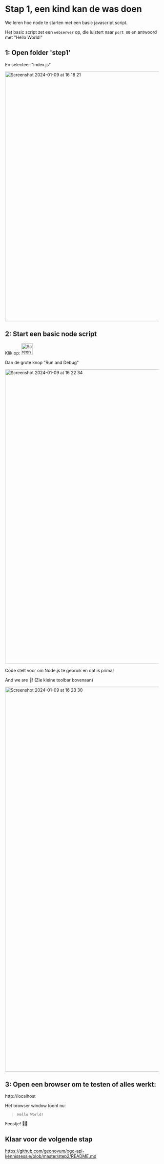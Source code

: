 # Stap 1, een kind kan de was doen

We leren hoe node te starten met een basic javascript script.

Het basic script zet een `webserver` op, die luistert naar `port 80` en antwoord met "Hello World!"

## 1: Open folder 'step1'

En selecteer "Index.js"

<img width="815" alt="Screenshot 2024-01-09 at 16 18 21" src="https://github.com/Geonovum/ogc-api-kennissessie/assets/4082369/61df7f62-c504-4863-90d9-b3290a69dab6">

## 2: Start een basic node script

Klik op:
<img width="37" alt="Screenshot 2024-01-09 at 16 21 15" src="https://github.com/Geonovum/ogc-api-kennissessie/assets/4082369/922a896d-58b6-40ac-8ecc-986747500021">

Dan de grote knop "Run and Debug"

<img width="960" alt="Screenshot 2024-01-09 at 16 22 34" src="https://github.com/Geonovum/ogc-api-kennissessie/assets/4082369/b7bae631-4484-40c2-8119-756d2018b5b1">

Code stelt voor om Node.js te gebruik en dat is prima!

And we are 🏃! (Zie kleine toolbar bovenaan)

<img width="1256" alt="Screenshot 2024-01-09 at 16 23 30" src="https://github.com/Geonovum/ogc-api-kennissessie/assets/4082369/6c7475fa-f9f4-45a0-abff-03807b0aebf6">

## 3: Open een browser om te testen of alles werkt:
http://localhost

Het browser window toont nu: 
> `Hello World!`

Feestje! 🎉🧆
## Klaar voor de volgende stap
https://github.com/geonovum/ogc-api-kennissessie/blob/master/step2/README.md
